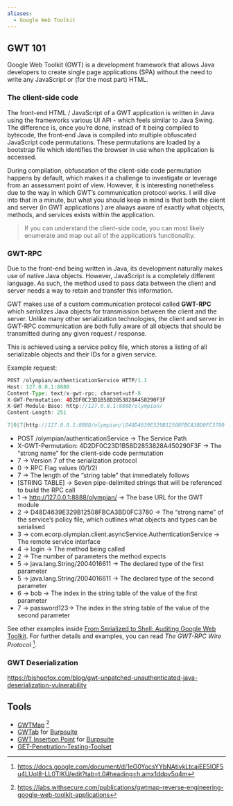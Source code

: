 ```yaml
---
aliases:
  - Google Web Toolkit
---
```

## GWT 101

Google Web Toolkit (GWT) is a development framework that allows Java developers to create single page applications (SPA) without the need to write any JavaScript or (for the most part) HTML.

### The client-side code

The front-end HTML / JavaScript of a GWT application is written in Java using the frameworks various UI API - which feels similar to Java Swing. The difference is, once you’re done, instead of it being compiled to bytecode, the front-end Java is compiled into multiple obfuscated JavaScript code permutations. These permutations are loaded by a bootstrap file which identifies the browser in use when the application is accessed.

During compilation, obfuscation of the client-side code permutation happens by default, which makes it a challenge to investigate or leverage from an assessment point of view. However, it is interesting nonetheless due to the way in which GWT’s communication protocol works. I will dive into that in a minute, but what you should keep in mind is that both the client and server (in GWT applications ) are always aware of exactly what objects, methods, and services exists within the application.

> If you can understand the client-side code, you can most likely enumerate and map out all of the application’s functionality.

### GWT-RPC

Due to the front-end being written in Java, its development naturally makes use of native Java objects. However, JavaScript is a completely different language. As such, the method used to pass data between the client and server needs a way to retain and transfer this information.

GWT makes use of a custom communication protocol called **GWT-RPC** which *serializes* Java objects for transmission between the client and the server. Unlike many other serialization technologies, the client and server in GWT-RPC communication are both fully aware of all objects that should be transmitted during any given request / response.

This is achieved using a service policy file, which stores a listing of all serializable objects and their IDs for a given service.

Example request:
```java
POST /olympian/authenticationService HTTP/1.1
Host: 127.0.0.1:8888
Content-Type: text/x-gwt-rpc; charset=utf-8
X-GWT-Permutation: 4D2DF0C23D1B58D2853828A450290F3F
X-GWT-Module-Base: http://127.0.0.1:8888/olympian/
Content-Length: 251

7|0|7|http://127.0.0.1:8888/olympian/|D48D4639E329B12508FBCA3BD0FC3780|com.ecorp.olympian.client.asyncService.AuthenticationService|login|java.lang.String/2004016611|bob|password123|1|2|3|4|2|5|5|6|7|
```

- POST /olympian/authenticationService -> The Service Path
- X-GWT-Permutation: 4D2DF0C23D1B58D2853828A450290F3F -> The “strong name” for the client-side code permutation
- 7 -> Version 7 of the serialization protocol
- 0 -> RPC Flag values (0/1/2)
- 7 -> The length of the “string table” that immediately follows
- [STRING TABLE] -> Seven pipe-delimited strings that will be referenced to build the RPC call
- 1 -> http://127.0.0.1:8888/olympian/ -> The base URL for the GWT module
- 2 -> D48D4639E329B12508FBCA3BD0FC3780 -> The “strong name” of the service’s policy file, which outlines what objects and types can be serialised
- 3 -> com.ecorp.olympian.client.asyncService.AuthenticationService -> The remote service interface
- 4 -> login -> The method being called
- 2 -> The number of parameters the method expects
- 5 -> java.lang.String/2004016611 -> The declared type of the first parameter
- 5 -> java.lang.String/2004016611 -> The declared type of the second parameter
- 6 -> bob -> The index in the string table of the value of the first parameter
- 7 -> password123-> The index in the string table of the value of the second parameter

See other examples inside [From Serialized to Shell: Auditing Google Web Toolkit](https://srcincite.io/blog/2017/04/27/from-serialized-to-shell-auditing-google-web-toolkit.html).
For further details and examples, you can read *The GWT-RPC Wire Protocol* [^1].

### GWT Deserialization

https://bishopfox.com/blog/gwt-unpatched-unauthenticated-java-deserialization-vulnerability

## Tools

- [GWTMap](https://github.com/FSecureLABS/GWTMap) [^2]
- [GWTab](https://github.com/thehackerish/GWTab) for [Burpsuite](../Tools/Burpsuite.md)
- [GWT Insertion Point](https://github.com/PortSwigger/gwt-insertion-points) for [Burpsuite](../Tools/Burpsuite.md)
- [GET-Penetration-Testing-Toolset](https://github.com/GDSSecurity/GWT-Penetration-Testing-Toolset)

[^1]: https://docs.google.com/document/d/1eG0YocsYYbNAtivkLtcaiEE5IOF5u4LUol8-LL0TIKU/edit?tab=t.0#heading=h.amx1ddpv5q4m

[^2]: https://labs.withsecure.com/publications/gwtmap-reverse-engineering-google-web-toolkit-applications
